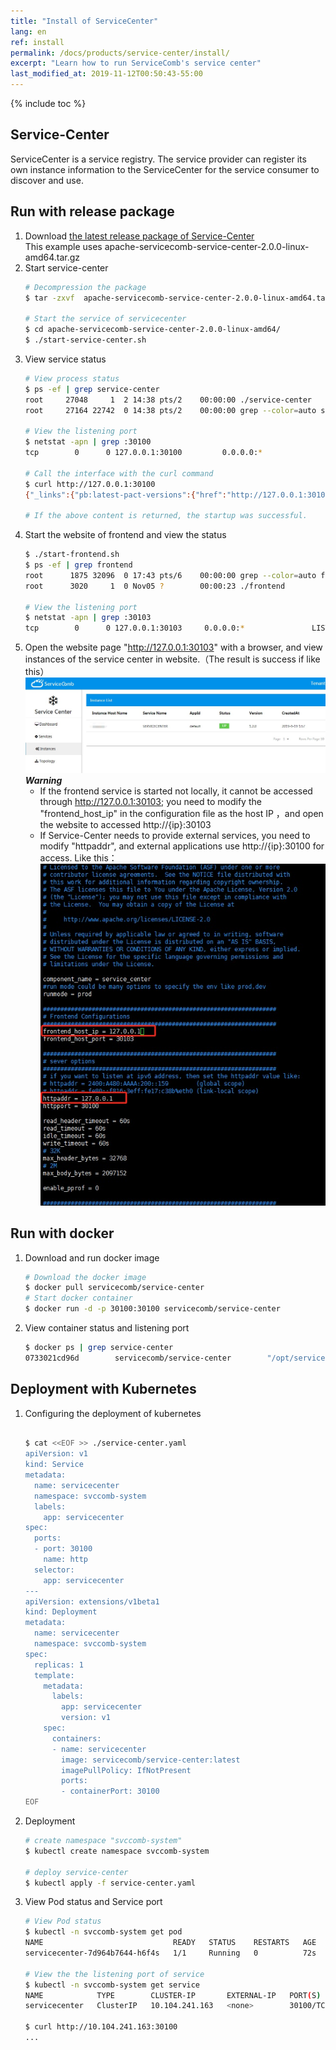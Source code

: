 ```yaml
---
title: "Install of ServiceCenter"
lang: en
ref: install
permalink: /docs/products/service-center/install/
excerpt: "Learn how to run ServiceComb's service center"
last_modified_at: 2019-11-12T00:50:43-55:00
---
```


{% include toc %}
## Service-Center
ServiceCenter is a service registry. The service provider can register its own instance information to the ServiceCenter for the service consumer to discover and use.  
 
## Run with release package
1. Download [the latest release package of Service-Center](/release/service-center-downloads/)  
   This example uses  apache-servicecomb-service-center-2.0.0-linux-amd64.tar.gz  
2. Start service-center
   ```bash
   # Decompression the package
   $ tar -zxvf  apache-servicecomb-service-center-2.0.0-linux-amd64.tar.gz
   
   # Start the service of servicecenter
   $ cd apache-servicecomb-service-center-2.0.0-linux-amd64/
   $ ./start-service-center.sh
   ```
3. View service status
   ```bash
   # View process status
   $ ps -ef | grep service-center
   root     27048     1  2 14:38 pts/2    00:00:00 ./service-center
   root     27164 22742  0 14:38 pts/2    00:00:00 grep --color=auto service-center
   
   # View the listening port
   $ netstat -apn | grep :30100
   tcp        0      0 127.0.0.1:30100         0.0.0.0:*               LISTEN      27048/service-cente
   
   # Call the interface with the curl command
   $ curl http://127.0.0.1:30100
   {"_links":{"pb:latest-pact-versions":{"href":"http://127.0.0.1:30100/pacts/latest","title":"Latest pact versions"},"pb:latest-provider-pacts":{"href":"http://127.0.0.1:30100/pacts/provider/{provider}/latest","title":"Latest pacts by provider","templated":true},"pb:latest-provider-pacts-with-tag":{"href":"http://127.0.0.1:30100/pacts/provider/{provider}/latest/{tag}","title":"Latest pacts by provider with a specified tag","templated":true},"pb:pacticipants":{"href":"http://127.0.0.1:30100/participants","title":"Pacticipants"},"pb:publish-pact":{"href":"http://127.0.0.1:30100/pacts/provider/{provider}/consumer/{consumer}/version/{consumerApplicationVersion}","title":"Publish a pact","templated":true},"pb:webhooks":{"href":"http://127.0.0.1:30100/webhooks","title":"Webhooks"},"self":{"href":"http://127.0.0.1:30100/","title":"Index"}},"curies":[{"href":"http://127.0.0.1:30100/doc/{rel}","name":"pb"}]}
   
   # If the above content is returned, the startup was successful.
   ```
4. Start the website of frontend and view the status
   ```bash
   $ ./start-frontend.sh
   $ ps -ef | grep frontend   
   root      1875 32096  0 17:43 pts/6    00:00:00 grep --color=auto frontend
   root      3020     1  0 Nov05 ?        00:00:23 ./frontend
   
   # View the listening port
   $ netstat -apn | grep :30103
   tcp        0      0 127.0.0.1:30103     0.0.0.0:*               LISTEN      3020/frontend
   ```
5. Open the website page "http://127.0.0.1:30103" with a browser, and view instances of the service center in website.（The result is success if like this）  
   ![1](/assets/images/docs/service-center/service-center.jpg)  
   **_Warning_**
   - If the frontend service is started not locally, it cannot be accessed through http://127.0.0.1:30103; you need to modify the "frontend_host_ip" in the configuration file as the host IP ，and open the website to accessed http://{ip}:30103
   - If Service-Center needs to provide external services, you need to modify "httpaddr", and external applications use http://{ip}:30100 for access. 
   Like this：  
   ![1](/assets/images/docs/service-center/config-host-ip.jpg)
   
## Run with docker
1. Download and run docker image
   ```bash
   # Download the docker image
   $ docker pull servicecomb/service-center
   # Start docker container
   $ docker run -d -p 30100:30100 servicecomb/service-center
   ```
2. View container status and listening port
   ```bash
   $ docker ps | grep service-center
   0733021cd96d        servicecomb/service-center        "/opt/service-cent..."   3 minutes ago       Up 3 minutes        0.0.0.0:30100->30100/tcp        gallant_varahamihira 
   ```

## Deployment with Kubernetes  
1. Configuring the deployment of kubernetes  
   ```bash
   
   $ cat <<EOF >> ./service-center.yaml
   apiVersion: v1
   kind: Service
   metadata:
     name: servicecenter
     namespace: svccomb-system
     labels:
       app: servicecenter
   spec:
     ports:
     - port: 30100
       name: http
     selector:
       app: servicecenter
   ---
   apiVersion: extensions/v1beta1
   kind: Deployment
   metadata:
     name: servicecenter
     namespace: svccomb-system
   spec:
     replicas: 1
     template:
       metadata:
         labels:
           app: servicecenter
           version: v1
       spec:
         containers:
         - name: servicecenter
           image: servicecomb/service-center:latest
           imagePullPolicy: IfNotPresent
           ports:
           - containerPort: 30100
   EOF
   ```
2. Deployment
   ```bash
   # create namespace "svccomb-system"
   $ kubectl create namespace svccomb-system
   
   # deploy service-center
   $ kubectl apply -f service-center.yaml
   ```
3. View Pod status and Service port
   ```bash
   # View Pod status
   $ kubectl -n svccomb-system get pod
   NAME                             READY   STATUS    RESTARTS   AGE
   servicecenter-7d964b7644-h6f4s   1/1     Running   0          72s
   
   # View the the listening port of service
   $ kubectl -n svccomb-system get service
   NAME            TYPE        CLUSTER-IP       EXTERNAL-IP   PORT(S)     AGE
   servicecenter   ClusterIP   10.104.241.163   <none>        30100/TCP   118s
   
   $ curl http://10.104.241.163:30100
   ...
   ```

